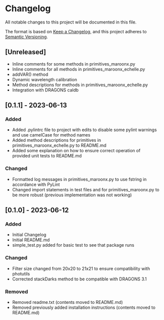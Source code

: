 # Changelog

All notable changes to this project will be documented in this file.

The format is based on [Keep a Changelog](https://keepachangelog.com/en/1.0.0/),
and this project adheres to [Semantic Versioning](https://semver.org/spec/v2.0.0.html).

## [Unreleased]

- Inline comments for some methods in primitives_maroonx.py
- Inline comments for all methods in primitives_maroonx_echelle.py
- addVAR() method
- Dynamic wavelength calibration
- Method descriptions for methods in primitives_maroonx_echelle.py
- Integration with DRAGONS caldb

## [0.1.1] - 2023-06-13

### Added

- Added .pylintrc file to project with edits to disable some pylint warnings and use camelCase for method names
- Added method descriptions for primitives in primitives_maroonx_echelle.py to README.md
- Added some explanation on how to ensure correct operation of provided unit tests to README.md

### Changed

- Formatted log messages in primitives_maroonx.py to use fstring in accordance with PyLint
- Changed import statements in test files and for primitives_maroonx.py to be more robust (previous implementation was not working)

## [0.1.0] - 2023-06-12

### Added

- Initial Changelog
- Initial README.md
- simple_test.py added for basic test to see that package runs

### Changed

- Filter size changed from 20x20 to 21x21 to ensure compatibility with photutils
- Corrected stackDarks method to be compatible with DRAGONS 3.1

### Removed

- Removed readme.txt (contents moved to README.md)
- Removed previously added installation instructions (contents moved to README.md)